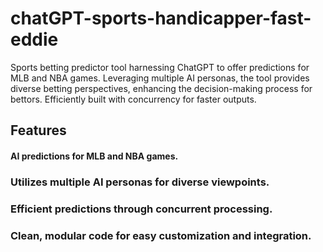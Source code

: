 # chatGPT-sports-handicapper-fast-eddie
Sports betting predictor tool harnessing ChatGPT to offer predictions for MLB and NBA games. Leveraging multiple AI personas, the tool provides diverse betting perspectives, enhancing the decision-making process for bettors. Efficiently built with concurrency for faster outputs. 

## Features
#### AI predictions for MLB and NBA games.
### Utilizes multiple AI personas for diverse viewpoints.
### Efficient predictions through concurrent processing.
### Clean, modular code for easy customization and integration.
